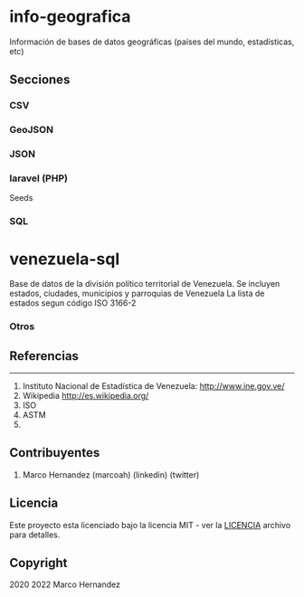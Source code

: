 # info-geografica

Información de bases de datos geográficas (países del mundo, estadísticas, etc)

## Secciones

### CSV

### GeoJSON

### JSON

### laravel (PHP)

Seeds

### SQL

venezuela-sql
=============
Base de datos de la división político territorial de Venezuela. 
Se incluyen estados, ciudades, municipios y parroquias de Venezuela
La lista de estados segun código ISO 3166-2

### Otros



## Referencias
-----------

1. Instituto Nacional de Estadística de Venezuela: http://www.ine.gov.ve/
2. Wikipedia http://es.wikipedia.org/
3. ISO
4. ASTM
5. 

## Contribuyentes

1. Marco Hernandez (marcoah) (linkedin) (twitter)

## Licencia

Este proyecto esta licenciado bajo la licencia MIT - ver la [LICENCIA](LICENSE) archivo para detalles.

## Copyright
2020 2022 Marco Hernandez